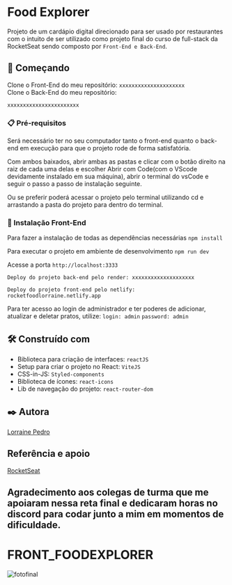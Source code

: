 # Food Explorer

Projeto de um cardápio digital direcionado para ser usado por restaurantes com o intuito de ser utilizado como projeto final do curso de full-stack da RocketSeat sendo composto por `Front-End e Back-End`.

## 🚀 Começando

Clone o Front-End do meu repositório:
`xxxxxxxxxxxxxxxxxxxxx`
<br>
Clone o Back-End do meu repositório:<br>

`xxxxxxxxxxxxxxxxxxxxxxx`

### 📋 Pré-requisitos

Será necessário ter no seu computador tanto o front-end quanto o back-end em execução para que o projeto rode de forma satisfatória.

Com ambos baixados, abrir ambas as pastas e clicar com o botão direito na raiz de cada uma delas e escolher
Abrir com Code(com o VScode devidamente instalado em sua máquina), abrir o terminal do vsCode e seguir o passo a passo de instalação seguinte.

Ou se preferir poderá acessar o projeto pelo terminal utilizando cd e arrastando a pasta do projeto para dentro do terminal.

### 🔧 Instalação Front-End

Para fazer a instalação de todas as dependências necessárias
`npm install`

Para executar o projeto em ambiente de desenvolvimento
`npm run dev`

Acesse a porta `http://localhost:3333`

`Deploy do projeto back-end pelo render: xxxxxxxxxxxxxxxxxxxx`
<br>

`Deploy do projeto front-end pelo netlify: rocketfoodlorraine.netlify.app`

Para ter acesso ao login de administrador e ter poderes de adicionar, atualizar e deletar pratos, utilize:
`login: admin`
`password: admin`

## 🛠️ Construído com

- Biblioteca para criação de interfaces: `reactJS`
- Setup para criar o projeto no React: `ViteJS`
- CSS-in-JS: `Styled-components`
- Biblioteca de ícones: `react-icons`
- Lib de navegação do projeto: `react-router-dom`

## ✒️ Autora

[Lorraine Pedro](https://github.com/linkParaPerfil)

## Referência e apoio

[RocketSeat](https://www.rocketseat.com.br/)

## Agradecimento aos colegas de turma que me apoiaram nessa reta final e dedicaram horas no discord para codar junto a mim em momentos de dificuldade.

# FRONT_FOODEXPLORER

![fotofinal](https://github.com/LorrainePedro/FRONT_FOODEXPLORER/assets/139295395/70ab0557-6b6e-40d2-9224-ebaaac5e78a6)
